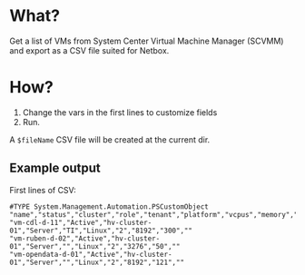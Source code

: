 # What?

Get a list of VMs from System Center Virtual Machine Manager (SCVMM) and export as a CSV file suited for Netbox.

# How?

1. Change the vars in the first lines to customize fields
2. Run.

A `$fileName` CSV file will be created at the current dir.

## Example output

First lines of CSV:

```
#TYPE System.Management.Automation.PSCustomObject
"name","status","cluster","role","tenant","platform","vcpus","memory","disk","comments"
"vm-cdl-d-11","Active","hv-cluster-01","Server","TI","Linux","2","8192","300",""
"vm-ruben-d-02","Active","hv-cluster-01","Server","","Linux","2","3276","50",""
"vm-opendata-d-01","Active","hv-cluster-01","Server","","Linux","2","8192","121",""
```

